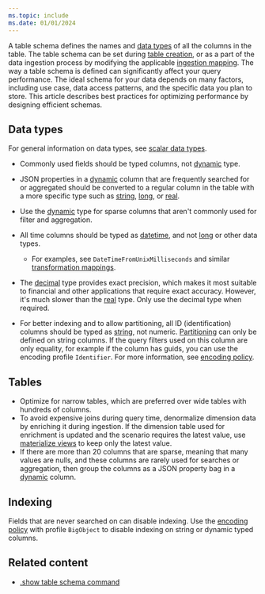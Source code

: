 ```yaml
---
ms.topic: include
ms.date: 01/01/2024
---
```

A table schema defines the names and [data types](/azure/data-explorer/kusto/query/scalar-data-types/) of all the columns in the table. The table schema can be set during [table creation](/azure/data-explorer/kusto/management/create-table-command), or as a part of the data ingestion process by modifying the applicable [ingestion mapping](/azure/data-explorer/kusto/management/create-ingestion-mapping-command). The way a table schema is defined can significantly affect your query performance. The ideal schema for your data depends on many factors, including use case, data access patterns, and the specific data you plan to store. This article describes best practices for optimizing performance by designing efficient schemas.

## Data types

For general information on data types, see [scalar data types](/azure/data-explorer/kusto/query/scalar-data-types/).

* Commonly used fields should be typed columns, not [dynamic](/azure/data-explorer/kusto/query/scalar-data-types/dynamic) type.
* JSON properties in a [dynamic](/azure/data-explorer/kusto/query/scalar-data-types/dynamic) column that are frequently searched for or aggregated should be converted to a regular column in the table with a more specific type such as [string](/azure/data-explorer/kusto/query/scalar-data-types/string), [long](/azure/data-explorer/kusto/query/scalar-data-types/long), or [real](/azure/data-explorer/kusto/query/scalar-data-types/real).
* Use the [dynamic](/azure/data-explorer/kusto/query/scalar-data-types/dynamic) type for sparse columns that aren't commonly used for filter and aggregation.

* All time columns should be typed as [datetime](/azure/data-explorer/kusto/query/scalar-data-types/datetime), and not [long](/azure/data-explorer/kusto/query/scalar-data-types/long) or other data types.
    * For examples, see `DateTimeFromUnixMilliseconds` and similar [transformation mappings](/azure/data-explorer/kusto/management/mappings#mapping-transformations).

* The [decimal](/azure/data-explorer/kusto/query/scalar-data-types/decimal) type provides exact precision, which makes it most suitable to financial and other applications that require exact accuracy. However, it's much slower than the [real](/azure/data-explorer/kusto/query/scalar-data-types/real) type. Only use the decimal type when required.

* For better indexing and to allow partitioning, all ID (identification) columns should be typed as [string](/azure/data-explorer/kusto/query/scalar-data-types/string), not numeric. [Partitioning](/azure/data-explorer/kusto/management/partitioningpolicy) can only be defined on string columns. If the query filters used on this column are only equality, for example if the column has guids, you can use the encoding profile `Identifier`. For more information, see [encoding policy](/azure/data-explorer/kusto/management/encoding-policy).

## Tables

* Optimize for narrow tables, which are preferred over wide tables with hundreds of columns.
* To avoid expensive joins during query time, denormalize dimension data by enriching it during ingestion. If the dimension table used for enrichment is updated and the scenario requires the latest value, use [materialize views](/azure/data-explorer/kusto/management/materialized-views/materialized-view-overview) to keep only the latest value.
* If there are more than 20 columns that are sparse, meaning that many values are nulls, and these columns are rarely used for searches or aggregation, then group the columns as a JSON property bag in a [dynamic](/azure/data-explorer/kusto/query/scalar-data-types/dynamic) column.

## Indexing

Fields that are never searched on can disable indexing. Use the [encoding policy](/azure/data-explorer/kusto/management/encoding-policy) with profile `BigObject` to disable indexing on string or dynamic typed columns.

## Related content

* [.show table schema command](/azure/data-explorer/kusto/management/show-table-schema-command)